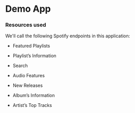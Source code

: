# Demo App

### Resources used

We'll call the following Spotify endpoints in this application:

* Featured Playlists

* Playlist’s Information

* Search

* Audio Features

* New Releases

* Album’s Information

* Artist’s Top Tracks










